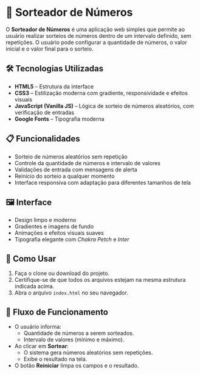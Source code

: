 # 🎯 Sorteador de Números

O **Sorteador de Números** é uma aplicação web simples que permite ao usuário realizar sorteios de números dentro de um intervalo definido, sem repetições. O usuário pode configurar a quantidade de números, o valor inicial e o valor final para o sorteio.

## 🛠️ Tecnologias Utilizadas

- **HTML5** – Estrutura da interface
- **CSS3** – Estilização moderna com gradiente, responsividade e efeitos visuais
- **JavaScript (Vanilla JS)** – Lógica de sorteio de números aleatórios, com verificação de entradas
- **Google Fonts** – Tipografia moderna

## 📋 Funcionalidades

- Sorteio de números aleatórios sem repetição
- Controle da quantidade de números e intervalo de valores
- Validações de entrada com mensagens de alerta
- Reinício do sorteio a qualquer momento
- Interface responsiva com adaptação para diferentes tamanhos de tela

## 🖼️ Interface

- Design limpo e moderno
- Gradientes e imagens de fundo
- Animações e efeitos visuais suaves
- Tipografia elegante com *Chakra Petch* e *Inter*

## 🧪 Como Usar

1. Faça o clone ou download do projeto.
2. Certifique-se de que todos os arquivos estejam na mesma estrutura indicada acima.
3. Abra o arquivo `index.html` no seu navegador.

## 🔄 Fluxo de Funcionamento

- O usuário informa:
  - Quantidade de números a serem sorteados.
  - Intervalo de valores (mínimo e máximo).
- Ao clicar em **Sortear**:
  - O sistema gera números aleatórios sem repetições.
  - Exibe o resultado na tela.
- O botão **Reiniciar** limpa os campos e o resultado.
